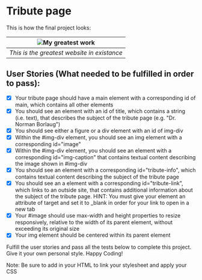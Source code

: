 # Tribute page

This is how the final project looks:

| ![My greatest work](https://i.imgur.com/8mJfn8K.png) |
|:--:|
| *This is the greatest website in existance* |

## User Stories (What needed to be fulfilled in order to pass):

- [x] Your tribute page should have a main element with a corresponding id of main,
	 which contains all other elements
- [x] You should see an element with an id of title, which contains a string (i.e.
 text), that describes the subject of the tribute page (e.g. "Dr. Norman
 Borlaug")
- [x] You should see either a figure or a div element with an id of img-div
- [x] Within the #img-div element, you should see an img element with a
  corresponding id="image"
- [x] Within the #img-div element, you should see an element with a corresponding
 id="img-caption" that contains textual content describing the image shown in
 \#img-div
- [x] You should see an element with a corresponding id="tribute-info", which
 contains textual content describing the subject of the tribute page
- [x] You should see an a element with a corresponding id="tribute-link", which links
 to an outside site, that contains additional information about the subject of
 the tribute page. HINT: You must give your element an attribute of target and
 set it to \_blank in order for your link to open in a new tab
- [x] Your #image should use max-width and height properties to resize responsively,
	 relative to the width of its parent element, without exceeding its original
	 size
- [x] Your img element should be centered within its parent element

Fulfill the user stories and pass all the tests below to complete this project.
Give it your own personal style. Happy Coding!

Note: Be sure to add <link rel="stylesheet" href="styles.css"> in your HTML to
link your stylesheet and apply your CSS
